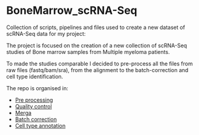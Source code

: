 # BoneMarrow_scRNA-Seq

Collection of scripts, pipelines and files used to create a new dataset of scRNA-Seq data for my project:

The project is focused on the creation of a new collection of scRNA-Seq studies of Bone marrow samples from Multiple myeloma patients.

To made the studies comparable I decided to pre-process all the files from raw files (fastq/bam/sra), from the alignment to the batch-correction and cell type identification.

The repo is organised in:
- [Pre processing](./Pre-process)
- [Quality control](./Quality-control)
- [Merga](./Merge-data/)
- [Batch correction](./Batch-correct/)
- [Cell type annotation](./Cell_type-Annotation/)

